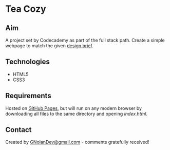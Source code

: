 # Tea Cozy
## Aim
A project set by Codecademy as part of the full stack path. Create a simple webpage to match the given [design brief]().
## Technologies
- HTML5
- CSS3

## Requirements

Hosted on [GitHub Pages](https://gnolandev.github.io/ArtsAndCrafts/), but will run on any modern browser by downloading all files to the same directory and opening _index.html_.

## Contact

Created by GNolanDev@gmail.com - comments gratefully received!
